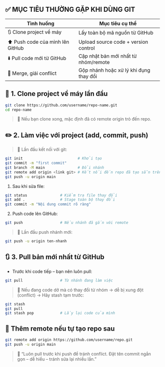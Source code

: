 ## ✅ MỤC TIÊU THƯỜNG GẶP KHI DÙNG GIT

| Tình huống                       | Mục tiêu cụ thể                        |
| -------------------------------- | -------------------------------------- |
| 🔃 Clone project về máy          | Lấy toàn bộ mã nguồn từ GitHub         |
| ⬆️ Push code của mình lên GitHub | Upload source code + version control   |
| ⬇️ Pull code mới từ GitHub       | Cập nhật bản mới nhất từ nhóm/remote   |
| 🔀 Merge, giải conflict          | Gộp nhánh hoặc xử lý khi đụng thay đổi |

## 🔽 1. Clone project về máy lần đầu

```bash
git clone https://github.com/username/repo-name.git
cd repo-name
```

> 📌 Nếu bạn clone xong, mặc định đã có remote origin trỏ đến repo.

## ✏️ 2. Làm việc với project (add, commit, push)

> 📌 Lần đầu kết nối với git:

```bash
git init                         # Khởi tạo
git commit -m "first commit"
git branch -M main               # Đổi nhánh
git remote add origin <link git> # Kết nối đến repo đã tạo sẵn trên git
git push -u origin main
```

1. Sau khi sửa file:

```bash
git status               # Kiểm tra file thay đổi
git add .                # Stage toàn bộ thay đổi
git commit -m "Nội dung commit rõ ràng"
```

2. Push code lên GitHub:

```bash
git push                 # Nếu nhánh đã gắn với remote
```

> 📌 Lần đầu push nhánh mới:

```bash
git push -u origin ten-nhanh
```

## 🔃 3. Pull bản mới nhất từ GitHub

- Trước khi code tiếp – bạn nên luôn pull:

```bash
git pull                 # Từ nhánh đang làm việc
```

> 📌 Nếu đang code dở mà có thay đổi từ nhóm → dễ bị xung đột (conflict)
> → Hãy stash tạm trước:

```bash
git stash
git pull
git stash pop            # Lấy lại code của mình
```

## 🔐 Thêm remote nếu tự tạo repo sau

```bash
git remote add origin https://github.com/username/repo.git
git push -u origin main
```

> 💬 “Luôn pull trước khi push để tránh conflict.
> Đặt tên commit ngắn gọn – dễ hiểu – tránh sửa lại nhiều lần.”
